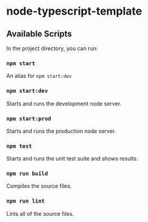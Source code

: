 # node-typescript-template

## Available Scripts



In the project directory, you can run:

### `npm start`

An alias for `npm start:dev`

### `npm start:dev`

Starts and runs the development node server.

### `npm start:prod`

Starts and runs the production node server.

### `npm test`

Starts and runs the unit test suite and shows results.

### `npm run build`

Compiles the source files.

### `npm run lint`

Lints all of the source files.
